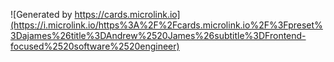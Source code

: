 
![Generated by https://cards.microlink.io](https://i.microlink.io/https%3A%2F%2Fcards.microlink.io%2F%3Fpreset%3Dajames%26title%3DAndrew%2520James%26subtitle%3DFrontend-focused%2520software%2520engineer)
